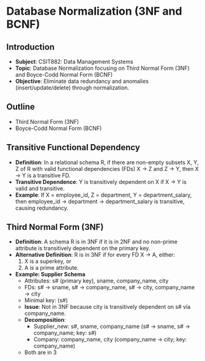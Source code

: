 # Database Normalization (3NF and BCNF) 

## Introduction
- **Subject**: CSIT882: Data Management Systems
- **Topic**: Database Normalization focusing on Third Normal Form (3NF) and Boyce-Codd Normal Form (BCNF)
- **Objective**: Eliminate data redundancy and anomalies (insert/update/delete) through normalization.

## Outline
- Third Normal Form (3NF)
- Boyce-Codd Normal Form (BCNF)

## Transitive Functional Dependency
- **Definition**: In a relational schema R, if there are non-empty subsets X, Y, Z of R with valid functional dependencies (FDs) X → Z and Z → Y, then X → Y is a transitive FD.
- **Transitive Dependence**: Y is transitively dependent on X if X → Y is valid and transitive.
- **Example**: If X = employee_id, Z = department, Y = department_salary, then employee_id → department → department_salary is transitive, causing redundancy.

## Third Normal Form (3NF)
- **Definition**: A schema R is in 3NF if it is in 2NF and no non-prime attribute is transitively dependent on the primary key.
- **Alternative Definition**: R is in 3NF if for every FD X → A, either:
  1. X is a superkey, or
  2. A is a prime attribute.
- **Example: Supplier Schema**
  - Attributes: s# (primary key), sname, company_name, city
  - FDs: s# → sname, s# → company_name, s# → city, company_name → city
  - Minimal key: (s#)
  - **Issue**: Not in 3NF because city is transitively dependent on s# via company_name.
  - **Decomposition**:
    - Supplier_new: s#, sname, company_name (s# → sname, s# → company_name; key: s#)
    - Company: company_name, city (company_name → city; key: company_name)
  - Both are in 3